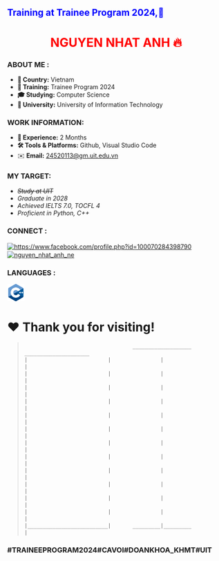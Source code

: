 ## <span style="color: Blue;">**Training at Trainee Program 2024,👋**</span> 
# <h1 align="center"><span style="color: Red;">**NGUYEN NHAT ANH 🔥**</span></h1> 
       
### **ABOUT ME :**

- **🌱 Country:** Vietnam
- **🔭 Training:** Trainee Program 2024
- **🎓 Studying:** Computer Science
- **🏫 University:** University of Information Technology

### **WORK INFORMATION:**
- **📄 Experience:** 2 Months
- **🛠️ Tools & Platforms:** Github, Visual Studio Code
- ✉️ **Email:** 24520113@gm.uit.edu.vn

### **MY TARGET:**
- *~~Study at UIT~~*
- *Graduate in 2028*
- *Achieved IELTS 7.0, TOCFL 4*
- *Proficient in Python, C++*


### **CONNECT :**
<p align="left">
<a href="https://fb.com/https://www.facebook.com/profile.php?id=100070284398790" target="blank"><img align="center" src="https://raw.githubusercontent.com/rahuldkjain/github-profile-readme-generator/master/src/images/icons/Social/facebook.svg" alt="https://www.facebook.com/profile.php?id=100070284398790" height="30" width="40" /></a>
<a href="https://instagram.com/nguyen_nhat_anh_ne" target="blank"><img align="center" src="https://raw.githubusercontent.com/rahuldkjain/github-profile-readme-generator/master/src/images/icons/Social/instagram.svg" alt="nguyen_nhat_anh_ne" height="30" width="40" /></a>
</p>

### **LANGUAGES :**
<p align="left"> <a href="https://www.w3schools.com/cpp/" target="_blank" rel="noreferrer"> <img src="https://raw.githubusercontent.com/devicons/devicon/master/icons/cplusplus/cplusplus-original.svg" alt="cplusplus" width="40" height="40"/> </a> </p>

# ❤️ Thank you for visiting!

>                                        ___________________       _____________________
 >     |                          |                |                         |                   
 >     |                          |                |                         |
 >     |                          |                |                         |
 >     |                          |                |                         |
 >     |                          |                |                         |
 >     |                          |                |                         |
 >     |                          |                |                         |
 >     |                          |                |                         |
 >     |                          |                |                         |
 >     |                          |                |                         |
 >     |                          |                |                         |
 >     |                          |                |                         |
 >     |__________________________|       _________|_________                |     
### #TRAINEEPROGRAM2024#CAVOI#DOANKHOA_KHMT#UIT

